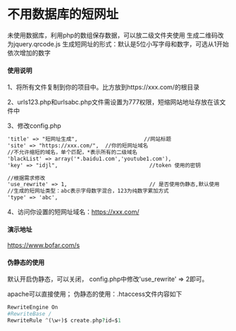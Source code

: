 # 不用数据库的短网址

未使用数据库，利用php的数组保存数据，可以放二级文件夹使用
生成二维码改为jquery.qrcode.js
生成短网址的形式：默认是5位小写字母和数字，可选从1开始依次增加的数字


#### 使用说明

1、将所有文件复制到你的项目中。比方放到https://xxx.com/的根目录

2、urls123.php和urlsabc.php文件需设置为777权限，短缩网站地址存放在该文件中

3、修改config.php

```html
'title' => "短网址生成",                     //网站标题
'site' => "https://xxx.com/",  //你的短网址域名
//不允许缩短的域名，单个匹配，*表示所有的二级域名
'blackList' => array('*.baidu1.com','youtube1.com'),
'key' => "idjl",                             //token 使用的密钥

//根据需求修改
'use_rewrite' => 1,                          // 是否使用伪静态,默认使用
//生成的短网址类型：abc表示字母数字混合，123为纯数字累加方式
'type' => 'abc',
```

4、访问你设置的短网址域名：https://xxx.com/


#### 演示地址

https://www.bofar.com/s


#### 伪静态的使用


默认开启伪静态，可以关闭，
config.php中修改'use_rewrite' => 2即可。

apache可以直接使用；
伪静态的使用：.htaccess文件内容如下
```php
RewriteEngine On
#RewriteBase / 
RewriteRule ^(\w+)$ create.php?id=$1
```




